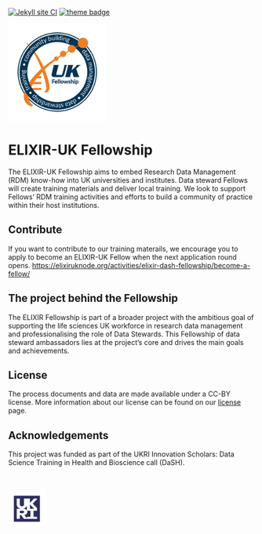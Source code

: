 [![Jekyll site CI](https://github.com/elixir-europe/rdmkit/workflows/Jekyll%20site%20CI/badge.svg)](https://github.com/elixir-europe/rdmkit/actions?query=workflow%3A%22Jekyll+site+CI%22) [![theme badge](https://img.shields.io/badge/ELIXIR%20toolkit%20theme-jekyll-blue?color=0d6efd)](https://github.com/ELIXIR-Belgium/elixir-toolkit-theme)

<img src="/assets/img/main-logo.png" alt="ELXIR-UK Fellowship logo" width="200"/>


# ELIXIR-UK Fellowship
The ELIXIR-UK Fellowship aims to embed Research Data Management (RDM) know-how into UK universities and institutes. Data steward Fellows will create training materials and deliver local training. We look to support Fellows’ RDM training activities and efforts to build a community of practice within their host institutions. 


## Contribute
If you want to contribute to our training materails, we encourage you to apply to become an ELIXIR-UK Fellow when the next application round opens.
https://elixiruknode.org/activities/elixir-dash-fellowship/become-a-fellow/


## The project behind the Fellowship

The ELIXIR Fellowship is part of a broader project with the ambitious goal of supporting the life sciences UK workforce in research data management and professionalising the role of Data Stewards.
This Fellowship of data steward ambassadors lies at the project’s core and drives the main goals and achievements.


## License

The process documents and data are made available under a CC-BY license. More information about our license can be found on our [license](LICENSE) page.

## Acknowledgements

This project was funded as part of the UKRI Innovation Scholars: Data Science Training in Health and Bioscience call (DaSH).

<br>
<br>
<img src="/assets/img/ukri-logo.png" width="15%">

